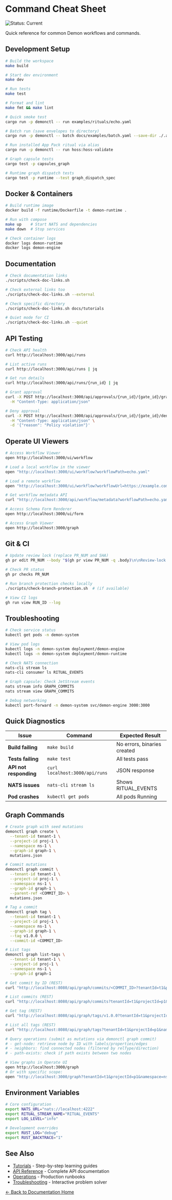 # Command Cheat Sheet

![Status: Current](https://img.shields.io/badge/Status-Current-green)

Quick reference for common Demon workflows and commands.

## Development Setup

```bash
# Build the workspace
make build

# Start dev environment
make dev

# Run tests
make test

# Format and lint
make fmt && make lint

# Quick smoke test
cargo run -p demonctl -- run examples/rituals/echo.yaml

# Batch run (save envelopes to directory)
cargo run -p demonctl -- batch docs/examples/batch.yaml --save-dir ./.artifacts

# Run installed App Pack ritual via alias
cargo run -p demonctl -- run hoss:hoss-validate

# Graph capsule tests
cargo test -p capsules_graph

# Runtime graph dispatch tests
cargo test -p runtime --test graph_dispatch_spec
```

## Docker & Containers

```bash
# Build runtime image
docker build -f runtime/Dockerfile -t demon-runtime .

# Run with compose
make up    # Start NATS and dependencies
make down  # Stop services

# Check container logs
docker logs demon-runtime
docker logs demon-engine
```

## Documentation

```bash
# Check documentation links
./scripts/check-doc-links.sh

# Check external links too
./scripts/check-doc-links.sh --external

# Check specific directory
./scripts/check-doc-links.sh docs/tutorials

# Quiet mode for CI
./scripts/check-doc-links.sh --quiet
```

## API Testing

```bash
# Check API health
curl http://localhost:3000/api/runs

# List active runs
curl http://localhost:3000/api/runs | jq

# Get run details
curl http://localhost:3000/api/runs/{run_id} | jq

# Grant approval
curl -X POST http://localhost:3000/api/approvals/{run_id}/{gate_id}/grant \
  -H "Content-Type: application/json"

# Deny approval
curl -X POST http://localhost:3000/api/approvals/{run_id}/{gate_id}/deny \
  -H "Content-Type: application/json" \
  -d '{"reason": "Policy violation"}'
```

## Operate UI Viewers

```bash
# Access Workflow Viewer
open http://localhost:3000/ui/workflow

# Load a local workflow in the viewer
open "http://localhost:3000/ui/workflow?workflowPath=echo.yaml"

# Load a remote workflow
open "http://localhost:3000/ui/workflow?workflowUrl=https://example.com/workflow.yaml"

# Get workflow metadata API
curl "http://localhost:3000/api/workflow/metadata?workflowPath=echo.yaml" | jq

# Access Schema Form Renderer
open http://localhost:3000/ui/form

# Access Graph Viewer
open http://localhost:3000/graph
```

## Git & CI

```bash
# Update review lock (replace PR_NUM and SHA)
gh pr edit PR_NUM --body "$(gh pr view PR_NUM -q .body)\n\nReview-lock: SHA"

# Check PR status
gh pr checks PR_NUM

# Run branch protection checks locally
./scripts/check-branch-protection.sh  # (if available)

# View CI logs
gh run view RUN_ID --log
```

## Troubleshooting

```bash
# Check service status
kubectl get pods -n demon-system

# View pod logs
kubectl logs -n demon-system deployment/demon-engine
kubectl logs -n demon-system deployment/demon-runtime

# Check NATS connection
nats-cli stream ls
nats-cli consumer ls RITUAL_EVENTS

# Graph capsule: Check JetStream events
nats stream info GRAPH_COMMITS
nats stream view GRAPH_COMMITS

# Debug networking
kubectl port-forward -n demon-system svc/demon-engine 3000:3000
```

## Quick Diagnostics

| Issue | Command | Expected Result |
|-------|---------|----------------|
| **Build failing** | `make build` | No errors, binaries created |
| **Tests failing** | `make test` | All tests pass |
| **API not responding** | `curl localhost:3000/api/runs` | JSON response |
| **NATS issues** | `nats-cli stream ls` | Shows RITUAL_EVENTS |
| **Pod crashes** | `kubectl get pods` | All pods Running |

## Graph Commands

```bash
# Create graph with seed mutations
demonctl graph create \
  --tenant-id tenant-1 \
  --project-id proj-1 \
  --namespace ns-1 \
  --graph-id graph-1 \
  mutations.json

# Commit mutations
demonctl graph commit \
  --tenant-id tenant-1 \
  --project-id proj-1 \
  --namespace ns-1 \
  --graph-id graph-1 \
  --parent-ref <COMMIT_ID> \
  mutations.json

# Tag a commit
demonctl graph tag \
  --tenant-id tenant-1 \
  --project-id proj-1 \
  --namespace ns-1 \
  --graph-id graph-1 \
  --tag v1.0.0 \
  --commit-id <COMMIT_ID>

# List tags
demonctl graph list-tags \
  --tenant-id tenant-1 \
  --project-id proj-1 \
  --namespace ns-1 \
  --graph-id graph-1

# Get commit by ID (REST)
curl "http://localhost:8080/api/graph/commits/<COMMIT_ID>?tenantId=t1&projectId=p1&namespace=ns1&graphId=g1"

# List commits (REST)
curl "http://localhost:8080/api/graph/commits?tenantId=t1&projectId=p1&namespace=ns1&graphId=g1&limit=50"

# Get tag (REST)
curl "http://localhost:8080/api/graph/tags/v1.0.0?tenantId=t1&projectId=p1&namespace=ns1&graphId=g1"

# List all tags (REST)
curl "http://localhost:8080/api/graph/tags?tenantId=t1&projectId=p1&namespace=ns1&graphId=g1"

# Query operations (submit as mutations via demonctl graph commit)
# - get-node: retrieve node by ID with labels/properties/edges
# - neighbors: find connected nodes (filtered by relType/direction)
# - path-exists: check if path exists between two nodes

# View graphs in Operate UI
open http://localhost:3000/graph
# Or with specific scope:
open "http://localhost:3000/graph?tenantId=t1&projectId=p1&namespace=ns1&graphId=g1"
```

## Environment Variables

```bash
# Core configuration
export NATS_URL="nats://localhost:4222"
export RITUAL_STREAM_NAME="RITUAL_EVENTS"
export LOG_LEVEL="info"

# Development overrides
export RUST_LOG="debug"
export RUST_BACKTRACE="1"
```

## See Also

- [Tutorials](../tutorials/) - Step-by-step learning guides
- [API Reference](../api/) - Complete API documentation
- [Operations](../ops/) - Production runbooks
- [Troubleshooting](./troubleshooting-decision-tree.md) - Interactive problem solver

[← Back to Documentation Home](../README.md)
